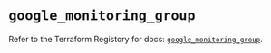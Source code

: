 # `google_monitoring_group`

Refer to the Terraform Registory for docs: [`google_monitoring_group`](https://registry.terraform.io/providers/hashicorp/google-beta/4.74.0/docs/resources/google_monitoring_group).
